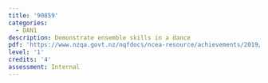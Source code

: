 ```yaml
---
title: '90859'
categories:
  - DAN1
description: Demonstrate ensemble skills in a dance
pdf: 'https://www.nzqa.govt.nz/nqfdocs/ncea-resource/achievements/2019/as90859.pdf'
level: '1'
credits: '4'
assessment: Internal
---
```


